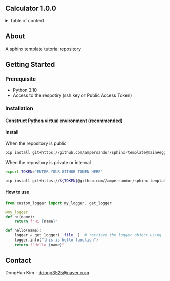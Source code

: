 ## Calculator 1.0.0

<details>
    <summary>Table of content</summary>

- [About](#about)
- [Getting-Started](#getting-started)
    - [Prerequisite](#prerequisite)
    - [Installation](#installation)
- [License](#license)
- [Contact](#contact)
- [Links](#links)    
</details>

## About

A sphinx template tutorial repository
## Getting Started
### Prerequisite
* Python 3.10
* Access to the respotiry (ssh key or Public Access Token)

### Installation

#### Construct Python virtual environment (recommended)
#### Install

When the repository is public
```bash
pip install git+https://github.com/ampersandor/sphinx-template@main#egg=sphinx-template

```

When the repository is private or internal
```bash
export TOKEN="ENTER YOUR GITHUB TOKEN HERE"

pip install git+https://${TOKEN}@github.com//ampersandor/sphinx-template@main#egg=sphinx-template

```

#### How to use
```python
from custom_logger import my_logger, get_logger

@my_logger
def hi(name):
    return f"Hi {name}"

def hello(name):
    logger = get_logger(__file__)  # retrieve the logger object using __file__
    logger.info("this is hello function")
    return f"Hello {name}"

```

## Contact

DongHun Kim - <ddong3525@naver.com>  


